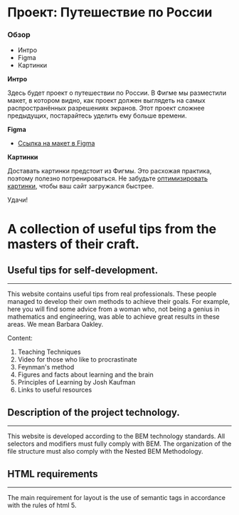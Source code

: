 # Проект: Путешествие по России

### Обзор
* Интро
* Figma
* Картинки

**Интро**

Здесь будет проект о путешествии по России.
В Фигме мы разместили макет, в котором видно, как проект должен выглядеть на самых распространённых разрешениях экранов.
Этот проект сложнее предыдущих, постарайтесь уделить ему больше времени.

**Figma**

* [Ссылка на макет в Figma](https://www.figma.com/file/5S2WSbEFL6awjVWJ0NWL8Q/Sprint-3_-Russia-_-desktop-mobile?node-id=28503%3A0)

**Картинки**

Доставать картинки предстоит из Фигмы. Это расхожая практика, поэтому полезно потренироваться.
Не забудьте [оптимизировать картинки](https://tinypng.com/), чтобы ваш сайт загружался быстрее.

Удачи!


# A collection of useful tips from the masters of their craft.
## Useful tips for self-development.
- - - -
  This website contains useful tips from real professionals. These people managed to develop their own methods to achieve their goals. For example, here you will find some advice from a woman who, not being a genius in mathematics and engineering, was able to achieve great results in these areas. We mean Barbara Oakley.  
  
  Content:  
  1. Teaching Techniques  
  2. Video for those who like to procrastinate  
  3. Feynman's method  
  4. Figures and facts about learning and the brain  
  5. Principles of Learning by Josh Kaufman  
  6. Links to useful resources  
  ## Description of the project technology.
  ____
  This website is developed according to the BEM technology standards. All selectors and modifiers must fully comply with BEM. The organization of the file structure must also comply with the Nested BEM Methodology.  

## HTML requirements
____
The main requirement for layout is the use of semantic tags in accordance with the rules of html 5.
